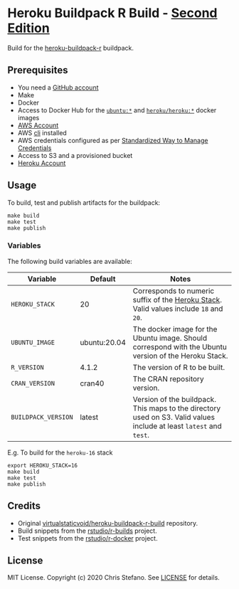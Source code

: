 # Heroku Buildpack R Build - [Second Edition][build2]

Build for the [heroku-buildpack-r][buildpack] buildpack.

## Prerequisites

* You need a [GitHub account][signup]
* Make
* Docker
* Access to Docker Hub for the [`ubuntu:*`][dhubuntu] and [`heroku/heroku:*`][dhheroku] docker images
* [AWS Account][aws]
* AWS [cli][awscli] installed
* AWS credentials configured as per [Standardized Way to Manage Credentials][awscreds]
* Access to S3 and a provisioned bucket
* [Heroku Account][heroku]

## Usage

To build, test and publish artifacts for the buildpack:

```
make build
make test
make publish
```

### Variables

The following build variables are available:

| Variable             | Default      | Notes   |
|----------------------|--------------|---------|
| `HEROKU_STACK`       | 20           | Corresponds to numeric suffix of the [Heroku Stack][heroku_stack]. Valid values include `18` and `20`. |
| `UBUNTU_IMAGE`       | ubuntu:20.04 | The docker image for the Ubuntu image. Should correspond with the Ubuntu version of the Heroku Stack. |
| `R_VERSION`          | 4.1.2        | The version of R to be built. |
| `CRAN_VERSION`       | cran40       | The CRAN repository version. |
| `BUILDPACK_VERSION`  | latest       | Version of the buildpack. This maps to the directory used on S3. Valid values include at least `latest` and `test`. |

E.g. To build for the `heroku-16` stack

```
export HEROKU_STACK=16
make build
make test
make publish
```

## Credits

* Original [virtualstaticvoid/heroku-buildpack-r-build][build1] repository.
* Build snippets from the [rstudio/r-builds][rbuilds] project.
* Test snippets from the [rstudio/r-docker][rdocker] project.

## License

MIT License. Copyright (c) 2020 Chris Stefano. See [LICENSE](LICENSE) for details.

[aws]: https://portal.aws.amazon.com/billing/signup#/start
[awscli]: https://aws.amazon.com/cli/
[awscreds]: https://aws.amazon.com/blogs/security/a-new-and-standardized-way-to-manage-credentials-in-the-aws-sdks
[build1]: https://github.com/virtualstaticvoid/heroku-buildpack-r-build
[build2]: https://github.com/virtualstaticvoid/heroku-buildpack-r-build2
[buildpack]: https://github.com/virtualstaticvoid/heroku-buildpack-r
[dhheroku]: https://hub.docker.com/r/heroku/heroku/tags
[dhubuntu]: https://hub.docker.com/_/ubuntu
[heroku]: https://signup.heroku.com
[heroku_stack]: https://devcenter.heroku.com/articles/stack
[rbuilds]: https://github.com/rstudio/r-builds
[rdocker]: https://github.com/rstudio/r-docker
[signup]: https://github.com/signup/free
